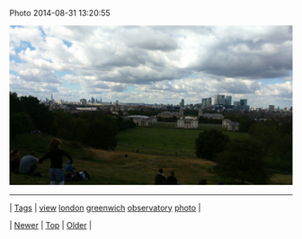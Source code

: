<!--
title: Photo 2014-08-31 13
date: 2020-06-28T15:27:00.378Z
tags: view, london, greenwich, observatory, photo
-->


Photo 2014-08-31 13:20:55

![](96259302217-0.jpg)

<!--BOTTOM-POST-NAVIGATION-->
---

| [Tags](tags.md) | [view](tag-view.md) [london](tag-london.md) [greenwich](tag-greenwich.md) [observatory](tag-observatory.md) [photo](tag-photo.md) |

| [Newer](96256628092.md) | [Top](index.md) | [Older](96260169019.md) |